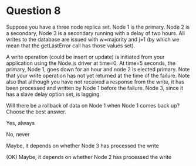 # Question 8

Suppose you have a three node replica set. Node 1 is the primary. Node 2 is a secondary, Node 3 is a secondary running with a delay of two hours. All writes to the database are issued with w=majority and j=1 (by which we mean that the getLastError call has those values set). 

A write operation (could be insert or update) is initiated from your application using the Node.js driver at time=0. At time=5 seconds, the primary, Node 1, goes down for an hour and node 2 is elected primary. Note that your write operation has not yet returned at the time of the failure. Note also that although you have not received a response from the write, it has been processed and written by Node 1 before the failure. Node 3, since it has a slave delay option set, is lagging. 


Will there be a rollback of data on Node 1 when Node 1 comes back up? Choose the best answer.


Yes, always

No, never

Maybe, it depends on whether Node 3 has processed the write

(OK) Maybe, it depends on whether Node 2 has processed the write
